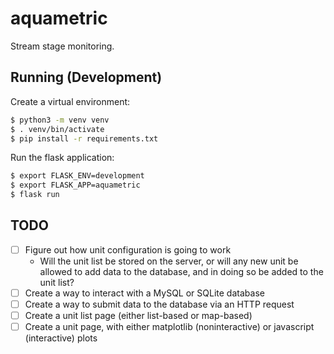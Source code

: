 # aquametric

Stream stage monitoring.

## Running (Development)

Create a virtual environment:

```bash
$ python3 -m venv venv
$ . venv/bin/activate
$ pip install -r requirements.txt
```

Run the flask application:

```bash
$ export FLASK_ENV=development
$ export FLASK_APP=aquametric
$ flask run
```

## TODO

* [ ] Figure out how unit configuration is going to work
    * Will the unit list be stored on the server, or will any new unit be allowed to add data to the database, and in doing so be added to the unit list?
* [ ] Create a way to interact with a MySQL or SQLite database
* [ ] Create a way to submit data to the database via an HTTP request
* [ ] Create a unit list page (either list-based or map-based)
* [ ] Create a unit page, with either matplotlib (noninteractive) or javascript (interactive) plots
